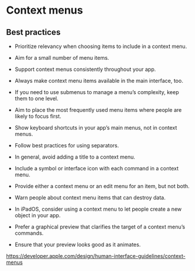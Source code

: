 # Context menus
## Best practices
- Prioritize relevancy when choosing items to include in a context menu.
- Aim for a small number of menu items.
- Support context menus consistently throughout your app.
- Always make context menu items available in the main interface, too.
- If you need to use submenus to manage a menu’s complexity, keep them to one level.
- Aim to place the most frequently used menu items where people are likely to focus first.
- Show keyboard shortcuts in your app’s main menus, not in context menus.
- Follow best practices for using separators.

- In general, avoid adding a title to a context menu.
- Include a symbol or interface icon with each command in a context menu.
- Provide either a context menu or an edit menu for an item, but not both.
- Warn people about context menu items that can destroy data.
- In iPadOS, consider using a context menu to let people create a new object in your app.
- Prefer a graphical preview that clarifies the target of a context menu’s commands.
- Ensure that your preview looks good as it animates.

https://developer.apple.com/design/human-interface-guidelines/context-menus
